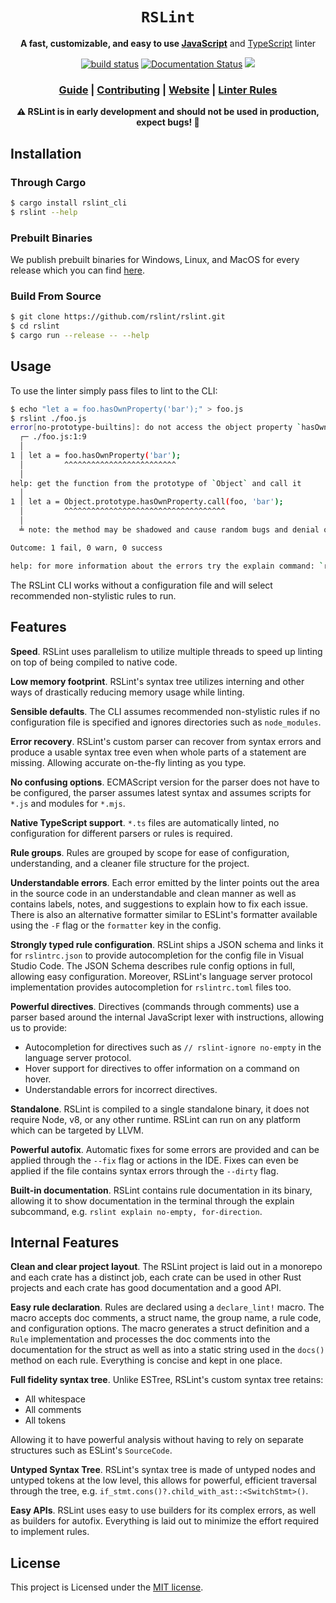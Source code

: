 <div align="center">
  <h1><code>RSLint</code></h1>

  <p>
    <strong>A fast, customizable, and easy to use 
    <a href="https://www.javascript.com/">JavaScript</a></strong> and
    <a href="https://typescriptlang.org/">TypeScript</a> linter
  </p>

  <p>
    <a href="https://github.com/rslint/rslint/actions?query=workflow%3ARust"><img src="https://github.com/rslint/rslint/workflows/Rust/badge.svg" alt="build status" /></a>
    <a href="https://docs.rs/rslint_core"><img src="https://docs.rs/rslint_core/badge.svg" alt="Documentation Status" /></a>
    <a href="https://crates.io/crates/rslint_core"><img src="https://img.shields.io/crates/v/rslint_core.svg"/></a>
  </p>

  <h3>
    <a href="https://rslint.org/guide/">Guide</a>
    <span> | </span>
    <a href="https://rslint.org/dev/">Contributing</a>
    <span> | </span>
    <a href="https://rslint.org/">Website</a>
    <span> | </span>
    <a href="https://rslint.org/rules/">Linter Rules</a>
  </h3>

<strong>⚠️ RSLint is in early development and should not be used in production, expect bugs! 🐛</strong>

</div>

## Installation

### Through Cargo

```sh
$ cargo install rslint_cli
$ rslint --help
```

### Prebuilt Binaries

We publish prebuilt binaries for Windows, Linux, and MacOS for every release which you can find [here](https://github.com/rslint/rslint/releases).

### Build From Source

```sh
$ git clone https://github.com/rslint/rslint.git
$ cd rslint
$ cargo run --release -- --help
```

## Usage

To use the linter simply pass files to lint to the CLI:

```sh
$ echo "let a = foo.hasOwnProperty('bar');" > foo.js
$ rslint ./foo.js
error[no-prototype-builtins]: do not access the object property `hasOwnProperty` directly from `foo`
  ┌─ ./foo.js:1:9
  │
1 │ let a = foo.hasOwnProperty('bar');
  │         ^^^^^^^^^^^^^^^^^^^^^^^^^
  │
help: get the function from the prototype of `Object` and call it
  │
1 │ let a = Object.prototype.hasOwnProperty.call(foo, 'bar');
  │         ^^^^^^^^^^^^^^^^^^^^^^^^^^^^^^^^^^^^
  │
  ╧ note: the method may be shadowed and cause random bugs and denial of service vulnerabilities

Outcome: 1 fail, 0 warn, 0 success

help: for more information about the errors try the explain command: `rslint explain <rules>`
```

The RSLint CLI works without a configuration file and will select recommended non-stylistic rules to run.

## Features

**Speed**. RSLint uses parallelism to utilize multiple threads to speed up linting on top of being compiled to
native code.

**Low memory footprint**. RSLint's syntax tree utilizes interning and other ways of drastically reducing memory usage
while linting.

**Sensible defaults**. The CLI assumes recommended non-stylistic rules if no configuration file is specified and ignores directories such as
`node_modules`.

**Error recovery**. RSLint's custom parser can recover from syntax errors and produce a usable syntax tree even when whole parts of
a statement are missing. Allowing accurate on-the-fly linting as you type.

**No confusing options**. ECMAScript version for the parser does not have to be configured, the parser assumes latest syntax and
assumes scripts for `*.js` and modules for `*.mjs`.

**Native TypeScript support**. `*.ts` files are automatically linted, no configuration for different parsers or rules is required.

**Rule groups**. Rules are grouped by scope for ease of configuration, understanding, and a cleaner file structure for the project.

**Understandable errors**. Each error emitted by the linter points out the area in the source code in an understandable and clean manner as well as contains labels, notes, and suggestions to explain how to fix each issue. There is also an alternative formatter similar to ESLint's formatter available using the `-F` flag or the `formatter` key in the config.

**Strongly typed rule configuration**. RSLint ships a JSON schema and links it for `rslintrc.json` to provide autocompletion for the config file in Visual Studio Code. The JSON Schema describes rule config options in full, allowing easy configuration. Moreover, RSLint's language server protocol implementation provides autocompletion for `rslintrc.toml` files too.

**Powerful directives**. Directives (commands through comments) use a parser based around the internal JavaScript lexer with instructions, allowing us to provide:

- Autocompletion for directives such as `// rslint-ignore no-empty` in the language server protocol.
- Hover support for directives to offer information on a command on hover.
- Understandable errors for incorrect directives.

**Standalone**. RSLint is compiled to a single standalone binary, it does not require Node, v8, or any other runtime. RSLint can run on any platform which can be targeted by LLVM.

**Powerful autofix**. Automatic fixes for some errors are provided and can be applied through the `--fix` flag or actions in the IDE. Fixes can even be applied if the file contains syntax errors through the `--dirty` flag.

**Built-in documentation**. RSLint contains rule documentation in its binary, allowing it to show documentation in the terminal through the explain subcommand, e.g. `rslint explain no-empty, for-direction`.

## Internal Features

**Clean and clear project layout**. The RSLint project is laid out in a monorepo and each crate has a distinct job, each crate can be used in other Rust projects and each crate has good documentation and a good API.

**Easy rule declaration**. Rules are declared using a `declare_lint!` macro. The macro accepts doc comments, a struct name, the group name, a rule code, and configuration options. The macro generates a struct definition and a `Rule` implementation and processes the doc comments into the documentation for the struct as well as into a static string used in the `docs()` method on each rule. Everything is concise and kept in one place.

**Full fidelity syntax tree**. Unlike ESTree, RSLint's custom syntax tree retains:

- All whitespace
- All comments
- All tokens

Allowing it to have powerful analysis without having to rely on separate structures such as ESLint's `SourceCode`.

**Untyped Syntax Tree**. RSLint's syntax tree is made of untyped nodes and untyped tokens at the low level, this allows for powerful, efficient traversal through the tree, e.g. `if_stmt.cons()?.child_with_ast::<SwitchStmt>()`.

**Easy APIs**. RSLint uses easy to use builders for its complex errors, as well as builders for autofix. Everything is laid out to minimize the effort required to implement rules.

## License

This project is Licensed under the [MIT license](http://opensource.org/licenses/MIT).
